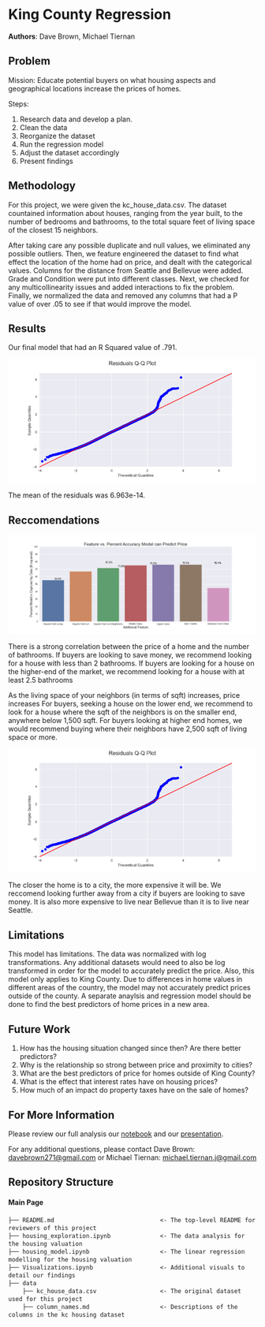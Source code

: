 # King County Regression

**Authors**: Dave Brown, Michael Tiernan

## Problem

Mission:  Educate potential buyers on what housing aspects and geographical locations increase the prices of homes.

Steps:
1. Research data and develop a plan.
2. Clean the data
3. Reorganize the dataset
4. Run the regression model
5. Adjust the dataset accordingly
6. Present findings 

## Methodology

For this project, we were given the kc_house_data.csv. The dataset countained information about houses, ranging from the year built, to the number of bedrooms and bathrooms, to the total square feet of living space of the closest 15 neighbors.

After taking care any possible duplicate and null values, we eliminated any possible outliers. Then, we feature engineered the dataset to find what effect the location of the home had on price, and dealt with the categorical values. Columns for the distance from Seattle and Bellevue were added. Grade and Condition were put into different classes. Next, we checked for any multicollinearity issues and added interactions to fix the problem. Finally, we normalized the data and removed any columns that had a P value of over .05 to see if that would improve the model.

## Results

Our final model that had an R Squared value of .791.

![graph2](./finalmodel.png)

The mean of the residuals was 6.963e-14.

## Reccomendations

![graph3](./features_barplot.png)

There is a strong correlation between the price of a home and the number of bathrooms. If buyers are looking to save money, we recommend looking for a house with less than 2 bathrooms. If buyers are looking for a house on the higher-end of the market, we recommend looking for a house with at least 2.5 bathrooms

As the living space of your neighbors (in terms of sqft) increases, price increases  For buyers, seeking a house on the lower end, we recommend to look for a house where the sqft of the neighbors is on the smaller end, anywhere below 1,500 sqft. For buyers looking at higher end homes, we would recommend buying where their neighbors have 2,500 sqft of living space or more.

![graph4](./distance.png)

The closer the home is to a city, the more expensive it will be. We reccomend looking further away from a city if buyers are looking to save money. It is also more expensive to live near Bellevue than it is to live near Seattle.


## Limitations

This model has limitations. The data was normalized with log transformations. Any additional datasets would need to also be log transformed in order for the model to accurately predict the price. Also, this model only applies to King County. Due to differences in home values in different areas of the country, the model may not accurately predict prices outside of the county. A separate anaylsis and regression model should be done to find the best predictors of home prices in a new area.

## Future Work

1. How has the housing situation changed since then? Are there better predictors?
2. Why is the relationship so strong between price and proximity to cities?
3. What are the best predictors of price for homes outside of King County?
4. What is the effect that interest rates have on housing prices?
5. How much of an impact do property taxes have on the sale of homes?

## For More Information

Please review our full analysis our [notebook](/regression_notebook.ipynb) and our [presentation](/King_County_Presentation.pdf).

For any additional questions, please contact Dave Brown: davebrown271@gmail.com or Michael Tiernan: michael.tiernan.j@gmail.com


## Repository Structure
#### Main Page
    ├── README.md                              <- The top-level README for reviewers of this project
    ├── housing_exploration.ipynb              <- The data analysis for the housing valuation
    ├── housing_model.ipynb                    <- The linear regression modelling for the housing valuation
    ├── Visualizations.ipynb                   <- Additional visuals to detail our findings
    ├── data
        ├── kc_house_data.csv                  <- The original dataset used for this project
        ├── column_names.md                    <- Descriptions of the columns in the kc housing dataset
